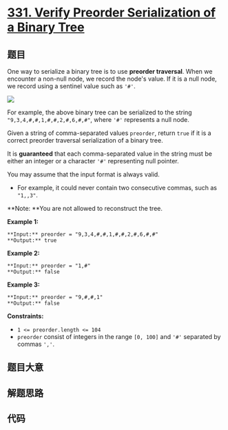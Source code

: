 # [331. Verify Preorder Serialization of a Binary Tree](https://leetcode.com/problems/verify-preorder-serialization-of-a-binary-tree)

## 题目

One way to serialize a binary tree is to use **preorder traversal**. When we
encounter a non-null node, we record the node's value. If it is a null node,
we record using a sentinel value such as `'#'`.

![](https://assets.leetcode.com/uploads/2021/03/12/pre-tree.jpg)

For example, the above binary tree can be serialized to the string
`"9,3,4,#,#,1,#,#,2,#,6,#,#"`, where `'#'` represents a null node.

Given a string of comma-separated values `preorder`, return `true` if it is a
correct preorder traversal serialization of a binary tree.

It is **guaranteed** that each comma-separated value in the string must be
either an integer or a character `'#'` representing null pointer.

You may assume that the input format is always valid.

  * For example, it could never contain two consecutive commas, such as `"1,,3"`.

**Note:  **You are not allowed to reconstruct the tree.



**Example 1:**

    
    
    **Input:** preorder = "9,3,4,#,#,1,#,#,2,#,6,#,#"
    **Output:** true
    

**Example 2:**

    
    
    **Input:** preorder = "1,#"
    **Output:** false
    

**Example 3:**

    
    
    **Input:** preorder = "9,#,#,1"
    **Output:** false
    



**Constraints:**

  * `1 <= preorder.length <= 104`
  * `preorder` consist of integers in the range `[0, 100]` and `'#'` separated by commas `','`.


## 题目大意

## 解题思路

## 代码

```javascript

```
